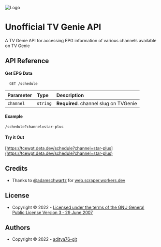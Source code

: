 
![Logo](https://i.imgur.com/4WQFtvI.png)


# Unofficial TV Genie API

A TV Genie API for accessing EPG information of various channels available on TV Genie
## API Reference

#### Get EPG Data

```http
  GET /schedule
```

| Parameter | Type     | Description                |
| :-------- | :------- | :------------------------- |
| `channel` | `string` | **Required**. channel slug on TVGenie |

#### Example

`/schedule?channel=star-plus`

#### Try it Out

[https://tcewpt.deta.dev/schedule?channel=star-plus](https://tcewpt.deta.dev/schedule?channel=star-plus)


## Credits

- Thanks to [@adamschwartz](https://github.com/adamschwartz) for [web.scraper.workers.dev](https://github.com/adamschwartz/web.scraper.workers.dev)


## License

- Copyright © 2022 - [Licensed under the terms of the GNU General Public License Version 3 ‐ 29 June 2007](https://github.com/aditya76-git/tv-genie-api/blob/main/README.md)


## Authors

- Copyright © 2022 - [aditya76-git](https://www.github.com/aditya76-git)
